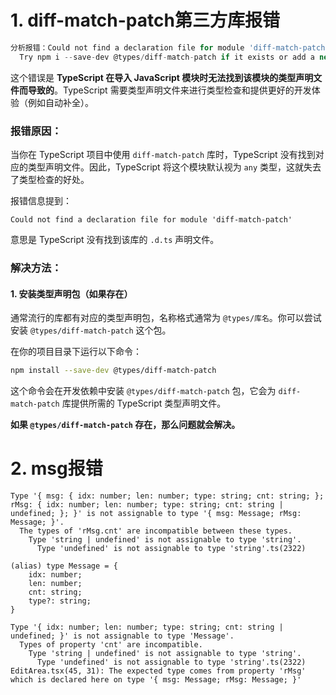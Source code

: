 # 1. diff-match-patch第三方库报错

```js
分析报错：Could not find a declaration file for module 'diff-match-patch'. 'c:/Users/Administrator/Desktop/docs-writer/node_modules/diff-match-patch/index.js' implicitly has an 'any' type.
  Try npm i --save-dev @types/diff-match-patch if it exists or add a new declaration (.d.ts) file containing declare module 'diff-match-patch';ts(7016)
```

这个错误是 **TypeScript 在导入 JavaScript 模块时无法找到该模块的类型声明文件而导致的**。TypeScript 需要类型声明文件来进行类型检查和提供更好的开发体验（例如自动补全）。

### 报错原因：
当你在 TypeScript 项目中使用 `diff-match-patch` 库时，TypeScript 没有找到对应的类型声明文件。因此，TypeScript 将这个模块默认视为 `any` 类型，这就失去了类型检查的好处。

报错信息提到：
```
Could not find a declaration file for module 'diff-match-patch'
```
意思是 TypeScript 没有找到该库的 `.d.ts` 声明文件。

### 解决方法：

#### 1. 安装类型声明包（如果存在）
通常流行的库都有对应的类型声明包，名称格式通常为 `@types/库名`。你可以尝试安装 `@types/diff-match-patch` 这个包。

在你的项目目录下运行以下命令：

```bash
npm install --save-dev @types/diff-match-patch
```

这个命令会在开发依赖中安装 `@types/diff-match-patch` 包，它会为 `diff-match-patch` 库提供所需的 TypeScript 类型声明文件。

**如果 `@types/diff-match-patch` 存在，那么问题就会解决。**

# 2. msg报错

```
Type '{ msg: { idx: number; len: number; type: string; cnt: string; }; rMsg: { idx: number; len: number; type: string; cnt: string | undefined; }; }' is not assignable to type '{ msg: Message; rMsg: Message; }'.
  The types of 'rMsg.cnt' are incompatible between these types.
    Type 'string | undefined' is not assignable to type 'string'.
      Type 'undefined' is not assignable to type 'string'.ts(2322)
    
(alias) type Message = {
    idx: number;
    len: number;
    cnt: string;
    type?: string;
}
```

```
Type '{ idx: number; len: number; type: string; cnt: string | undefined; }' is not assignable to type 'Message'.
  Types of property 'cnt' are incompatible.
    Type 'string | undefined' is not assignable to type 'string'.
      Type 'undefined' is not assignable to type 'string'.ts(2322)
EditArea.tsx(45, 31): The expected type comes from property 'rMsg' which is declared here on type '{ msg: Message; rMsg: Message; }'
```



